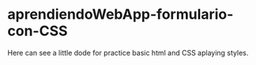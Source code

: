 # aprendiendoWebApp-formulario-con-CSS
Here can see a little dode for practice basic html and CSS aplaying styles.

